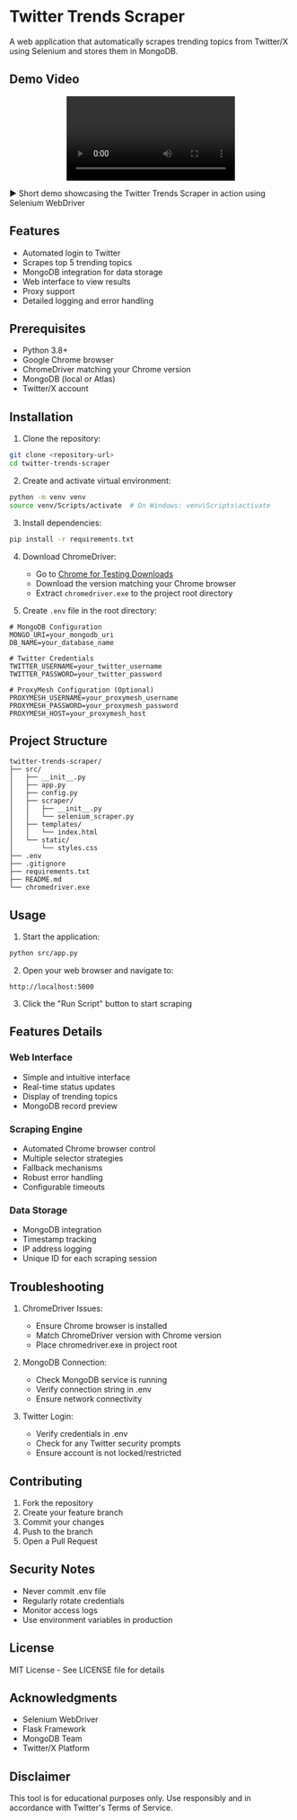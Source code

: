 # Twitter Trends Scraper

A web application that automatically scrapes trending topics from Twitter/X using Selenium and stores them in MongoDB.

## Demo Video

<div align="center">
  <video src="https://github.com/AbhinavKRN/trend-pulse/blob/main/assets/videos/Scrap.mp4" controls="controls" style="max-width: 730px;">
  </video>
</div>

▶️ Short demo showcasing the Twitter Trends Scraper in action using Selenium WebDriver

## Features

- Automated login to Twitter
- Scrapes top 5 trending topics
- MongoDB integration for data storage
- Web interface to view results
- Proxy support
- Detailed logging and error handling

## Prerequisites

- Python 3.8+
- Google Chrome browser
- ChromeDriver matching your Chrome version
- MongoDB (local or Atlas)
- Twitter/X account

## Installation

1. Clone the repository:
```bash
git clone <repository-url>
cd twitter-trends-scraper
```

2. Create and activate virtual environment:
```bash
python -m venv venv
source venv/Scripts/activate  # On Windows: venv\Scripts\activate
```

3. Install dependencies:
```bash
pip install -r requirements.txt
```

4. Download ChromeDriver:
   - Go to [Chrome for Testing Downloads](https://googlechromelabs.github.io/chrome-for-testing/)
   - Download the version matching your Chrome browser
   - Extract `chromedriver.exe` to the project root directory

5. Create `.env` file in the root directory:
```env
# MongoDB Configuration
MONGO_URI=your_mongodb_uri
DB_NAME=your_database_name

# Twitter Credentials
TWITTER_USERNAME=your_twitter_username
TWITTER_PASSWORD=your_twitter_password

# ProxyMesh Configuration (Optional)
PROXYMESH_USERNAME=your_proxymesh_username
PROXYMESH_PASSWORD=your_proxymesh_password
PROXYMESH_HOST=your_proxymesh_host
```

## Project Structure

```
twitter-trends-scraper/
├── src/
│   ├── __init__.py
│   ├── app.py
│   ├── config.py
│   ├── scraper/
│   │   ├── __init__.py
│   │   └── selenium_scraper.py
│   ├── templates/
│   │   └── index.html
│   └── static/
│       └── styles.css
├── .env
├── .gitignore
├── requirements.txt
├── README.md
└── chromedriver.exe
```

## Usage

1. Start the application:
```bash
python src/app.py
```

2. Open your web browser and navigate to:
```
http://localhost:5000
```

3. Click the "Run Script" button to start scraping

## Features Details

### Web Interface
- Simple and intuitive interface
- Real-time status updates
- Display of trending topics
- MongoDB record preview

### Scraping Engine
- Automated Chrome browser control
- Multiple selector strategies
- Fallback mechanisms
- Robust error handling
- Configurable timeouts

### Data Storage
- MongoDB integration
- Timestamp tracking
- IP address logging
- Unique ID for each scraping session

## Troubleshooting

1. ChromeDriver Issues:
   - Ensure Chrome browser is installed
   - Match ChromeDriver version with Chrome version
   - Place chromedriver.exe in project root

2. MongoDB Connection:
   - Check MongoDB service is running
   - Verify connection string in .env
   - Ensure network connectivity

3. Twitter Login:
   - Verify credentials in .env
   - Check for any Twitter security prompts
   - Ensure account is not locked/restricted

## Contributing

1. Fork the repository
2. Create your feature branch
3. Commit your changes
4. Push to the branch
5. Open a Pull Request

## Security Notes

- Never commit .env file
- Regularly rotate credentials
- Monitor access logs
- Use environment variables in production

## License

MIT License - See LICENSE file for details

## Acknowledgments

- Selenium WebDriver
- Flask Framework
- MongoDB Team
- Twitter/X Platform

## Disclaimer

This tool is for educational purposes only. Use responsibly and in accordance with Twitter's Terms of Service.
